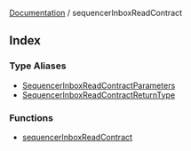 [Documentation](../README.md) / sequencerInboxReadContract

## Index

### Type Aliases

- [SequencerInboxReadContractParameters](type-aliases/SequencerInboxReadContractParameters.md)
- [SequencerInboxReadContractReturnType](type-aliases/SequencerInboxReadContractReturnType.md)

### Functions

- [sequencerInboxReadContract](functions/sequencerInboxReadContract.md)
